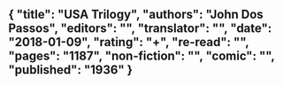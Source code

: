 {
 "title": "USA Trilogy",
 "authors": "John Dos Passos",
 "editors": "",
 "translator": "",
 "date": "2018-01-09",
 "rating": "+",
 "re-read": "",
 "pages": "1187",
 "non-fiction": "",
 "comic": "",
 "published": "1936"
}
---

